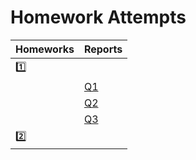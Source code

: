 # Homework Attempts

| Homeworks | Reports |
|-|-|
| [:one:](1) | |
|            | [Q1](1/hw1-i.jl.ipynb)        |
|            | [Q2](1/hw1-ii.jl.ipynb)       |
|            | [Q3](1/hw1-iii-iv-v.jl.ipynb) |
| [:two:](2) | |


